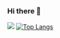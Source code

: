 ### Hi there 👋

[![](https://github-readme-stats.vercel.app/api?username=robinrahman714)](https://github.com/anuraghazra/github-readme-stats)
[![Top Langs](https://github-readme-stats.vercel.app/api/top-langs/?username=robinrahman714)](https://github.com/anuraghazra/github-readme-stats)
